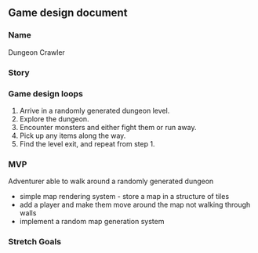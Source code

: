 ## Game design document
### Name
Dungeon Crawler

### Story

### Game design loops
1. Arrive in a randomly generated dungeon level.
2. Explore the dungeon.
3. Encounter monsters and either fight them or run away.
4. Pick up any items along the way.
5. Find the level exit, and repeat from step 1.

### MVP
Adventurer able to walk around a randomly generated dungeon
- simple map rendering system - store a map in a structure of tiles
- add a player and make them move around the map not walking through walls
- implement a random map generation system


### Stretch Goals
